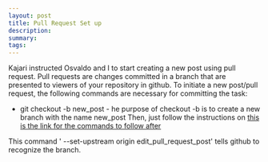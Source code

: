 ```yaml
---
layout: post
title: Pull Request Set up
description: 
summary: 
tags:
---
```

Kajari instructed Osvaldo and I to start creating a new post using pull request. Pull requests are changes committed in a branch that are presented to viewers of your repository in github. To initiate a new post/pull request, the following commands are necessary for committing the task: 
* git checkout -b new_post -  he purpose of checkout -b is to create a new branch with the name new_post 
Then, just follow the instructions on [this is the link for the commands to follow after](https://celestem406.github.io/2020/09/14/setting-up-git)

This command ' --set-upstream origin edit_pull_request_post' tells github to recognize the branch.

